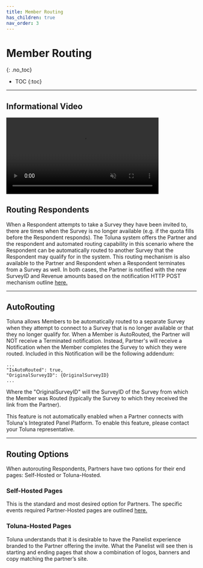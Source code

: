 ```yaml
---
title: Member Routing
has_children: true
nav_order: 3
---
```



# Member Routing
{: .no_toc}

* TOC
{:toc}

---

## Informational Video

<video class="video-fluid z-depth-1" loop controls muted style="width: 80%;">
  <source src="https://firebasestorage.googleapis.com/v0/b/toluna-ip.appspot.com/o/integration%2Fquick%2FRedirect%20and%20Notifiation%20URLs.mp4?alt=media&token=996c1c08-4520-4aa2-9a5c-896a88b28800" type="video/mp4" />
</video>


## Routing Respondents

When a Respondent attempts to take a Survey they have been invited to, there are times when the Survey is no longer available (e.g. if the quota fills before the Respondent responds). The Toluna system offers the Partner and the respondent and automated routing capability in this scenario where the Respondent can be automatically routed to another Survey that the Respondent may qualify for in the system. This routing mechanism is also available to the Partner and Respondent when a Respondent terminates from a Survey as well. In both cases, the Partner is notified with the new SurveyID and Revenue amounts based on the notification HTTP POST mechanism outline [here.](/notifications/memberstatus)

---

## AutoRouting

Toluna allows Members to be automatically routed to a separate Survey when they attempt to connect to a Survey that is no longer available or that they no longer qualify for. When a Member is AutoRouted, the Partner will NOT receive a Terminated notification. Instead, Partner's will receive a Notification when the Member completes the Survey to which they were routed. Included in this Notification will be the following addendum:

```
...
"IsAutoRouted": true,
"OriginalSurveyID": {OriginalSurveyID}
...
```

Where the "OriginalSurveyID" will the SurveyID of the Survey from which the Member was Routed (typically the Survey to which they received the link from the Partner).

This feature is not automatically enabled when a Partner connects with Toluna's Integrated Panel Platform. To enable this feature, please contact your Toluna representative.


---

## Routing Options

When autorouting Respondents, Partners have two options for their end pages: Self-Hosted or Toluna-Hosted.

### Self-Hosted Pages

This is the standard and most desired option for Partners. The specific events required Partner-Hosted pages are outlined [here.](\memberrouting\endpages)

### Toluna-Hosted Pages

Toluna understands that it is desirable to have the Panelist experience branded to the Partner offering the invite. What the Panelist will see then is starting and ending pages that show a combination of logos, banners and copy matching the partner’s site.